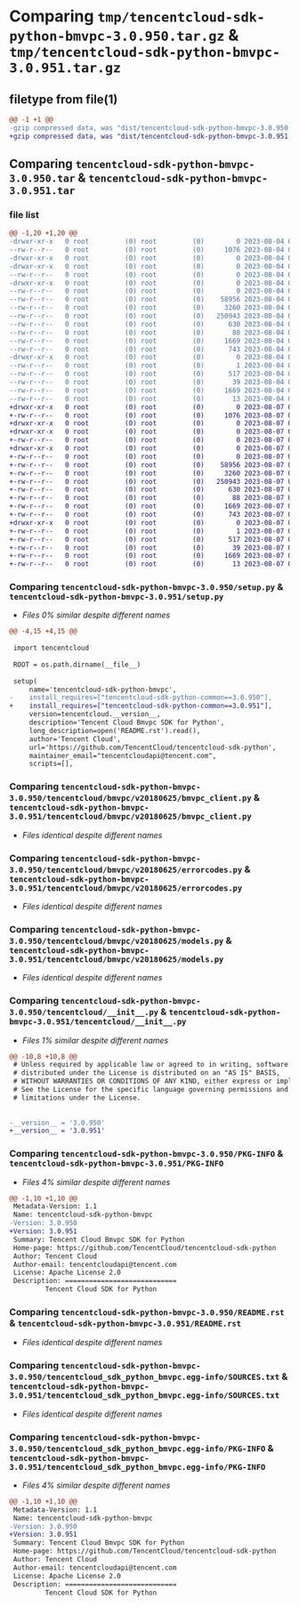 # Comparing `tmp/tencentcloud-sdk-python-bmvpc-3.0.950.tar.gz` & `tmp/tencentcloud-sdk-python-bmvpc-3.0.951.tar.gz`

## filetype from file(1)

```diff
@@ -1 +1 @@
-gzip compressed data, was "dist/tencentcloud-sdk-python-bmvpc-3.0.950.tar", last modified: Fri Aug  4 00:20:34 2023, max compression
+gzip compressed data, was "dist/tencentcloud-sdk-python-bmvpc-3.0.951.tar", last modified: Mon Aug  7 00:20:17 2023, max compression
```

## Comparing `tencentcloud-sdk-python-bmvpc-3.0.950.tar` & `tencentcloud-sdk-python-bmvpc-3.0.951.tar`

### file list

```diff
@@ -1,20 +1,20 @@
-drwxr-xr-x   0 root         (0) root         (0)        0 2023-08-04 00:20:34.000000 tencentcloud-sdk-python-bmvpc-3.0.950/
--rw-r--r--   0 root         (0) root         (0)     1076 2023-08-04 00:20:34.000000 tencentcloud-sdk-python-bmvpc-3.0.950/setup.py
-drwxr-xr-x   0 root         (0) root         (0)        0 2023-08-04 00:20:34.000000 tencentcloud-sdk-python-bmvpc-3.0.950/tencentcloud/
-drwxr-xr-x   0 root         (0) root         (0)        0 2023-08-04 00:20:34.000000 tencentcloud-sdk-python-bmvpc-3.0.950/tencentcloud/bmvpc/
--rw-r--r--   0 root         (0) root         (0)        0 2023-08-04 00:20:34.000000 tencentcloud-sdk-python-bmvpc-3.0.950/tencentcloud/bmvpc/__init__.py
-drwxr-xr-x   0 root         (0) root         (0)        0 2023-08-04 00:20:34.000000 tencentcloud-sdk-python-bmvpc-3.0.950/tencentcloud/bmvpc/v20180625/
--rw-r--r--   0 root         (0) root         (0)        0 2023-08-04 00:20:34.000000 tencentcloud-sdk-python-bmvpc-3.0.950/tencentcloud/bmvpc/v20180625/__init__.py
--rw-r--r--   0 root         (0) root         (0)    58956 2023-08-04 00:20:34.000000 tencentcloud-sdk-python-bmvpc-3.0.950/tencentcloud/bmvpc/v20180625/bmvpc_client.py
--rw-r--r--   0 root         (0) root         (0)     3260 2023-08-04 00:20:34.000000 tencentcloud-sdk-python-bmvpc-3.0.950/tencentcloud/bmvpc/v20180625/errorcodes.py
--rw-r--r--   0 root         (0) root         (0)   250943 2023-08-04 00:20:34.000000 tencentcloud-sdk-python-bmvpc-3.0.950/tencentcloud/bmvpc/v20180625/models.py
--rw-r--r--   0 root         (0) root         (0)      630 2023-08-04 00:20:34.000000 tencentcloud-sdk-python-bmvpc-3.0.950/tencentcloud/__init__.py
--rw-r--r--   0 root         (0) root         (0)       88 2023-08-04 00:20:34.000000 tencentcloud-sdk-python-bmvpc-3.0.950/setup.cfg
--rw-r--r--   0 root         (0) root         (0)     1669 2023-08-04 00:20:34.000000 tencentcloud-sdk-python-bmvpc-3.0.950/PKG-INFO
--rw-r--r--   0 root         (0) root         (0)      743 2023-08-04 00:20:34.000000 tencentcloud-sdk-python-bmvpc-3.0.950/README.rst
-drwxr-xr-x   0 root         (0) root         (0)        0 2023-08-04 00:20:34.000000 tencentcloud-sdk-python-bmvpc-3.0.950/tencentcloud_sdk_python_bmvpc.egg-info/
--rw-r--r--   0 root         (0) root         (0)        1 2023-08-04 00:20:34.000000 tencentcloud-sdk-python-bmvpc-3.0.950/tencentcloud_sdk_python_bmvpc.egg-info/dependency_links.txt
--rw-r--r--   0 root         (0) root         (0)      517 2023-08-04 00:20:34.000000 tencentcloud-sdk-python-bmvpc-3.0.950/tencentcloud_sdk_python_bmvpc.egg-info/SOURCES.txt
--rw-r--r--   0 root         (0) root         (0)       39 2023-08-04 00:20:34.000000 tencentcloud-sdk-python-bmvpc-3.0.950/tencentcloud_sdk_python_bmvpc.egg-info/requires.txt
--rw-r--r--   0 root         (0) root         (0)     1669 2023-08-04 00:20:34.000000 tencentcloud-sdk-python-bmvpc-3.0.950/tencentcloud_sdk_python_bmvpc.egg-info/PKG-INFO
--rw-r--r--   0 root         (0) root         (0)       13 2023-08-04 00:20:34.000000 tencentcloud-sdk-python-bmvpc-3.0.950/tencentcloud_sdk_python_bmvpc.egg-info/top_level.txt
+drwxr-xr-x   0 root         (0) root         (0)        0 2023-08-07 00:20:17.000000 tencentcloud-sdk-python-bmvpc-3.0.951/
+-rw-r--r--   0 root         (0) root         (0)     1076 2023-08-07 00:20:16.000000 tencentcloud-sdk-python-bmvpc-3.0.951/setup.py
+drwxr-xr-x   0 root         (0) root         (0)        0 2023-08-07 00:20:17.000000 tencentcloud-sdk-python-bmvpc-3.0.951/tencentcloud/
+drwxr-xr-x   0 root         (0) root         (0)        0 2023-08-07 00:20:17.000000 tencentcloud-sdk-python-bmvpc-3.0.951/tencentcloud/bmvpc/
+-rw-r--r--   0 root         (0) root         (0)        0 2023-08-07 00:20:16.000000 tencentcloud-sdk-python-bmvpc-3.0.951/tencentcloud/bmvpc/__init__.py
+drwxr-xr-x   0 root         (0) root         (0)        0 2023-08-07 00:20:17.000000 tencentcloud-sdk-python-bmvpc-3.0.951/tencentcloud/bmvpc/v20180625/
+-rw-r--r--   0 root         (0) root         (0)        0 2023-08-07 00:20:16.000000 tencentcloud-sdk-python-bmvpc-3.0.951/tencentcloud/bmvpc/v20180625/__init__.py
+-rw-r--r--   0 root         (0) root         (0)    58956 2023-08-07 00:20:16.000000 tencentcloud-sdk-python-bmvpc-3.0.951/tencentcloud/bmvpc/v20180625/bmvpc_client.py
+-rw-r--r--   0 root         (0) root         (0)     3260 2023-08-07 00:20:16.000000 tencentcloud-sdk-python-bmvpc-3.0.951/tencentcloud/bmvpc/v20180625/errorcodes.py
+-rw-r--r--   0 root         (0) root         (0)   250943 2023-08-07 00:20:16.000000 tencentcloud-sdk-python-bmvpc-3.0.951/tencentcloud/bmvpc/v20180625/models.py
+-rw-r--r--   0 root         (0) root         (0)      630 2023-08-07 00:20:16.000000 tencentcloud-sdk-python-bmvpc-3.0.951/tencentcloud/__init__.py
+-rw-r--r--   0 root         (0) root         (0)       88 2023-08-07 00:20:17.000000 tencentcloud-sdk-python-bmvpc-3.0.951/setup.cfg
+-rw-r--r--   0 root         (0) root         (0)     1669 2023-08-07 00:20:17.000000 tencentcloud-sdk-python-bmvpc-3.0.951/PKG-INFO
+-rw-r--r--   0 root         (0) root         (0)      743 2023-08-07 00:20:16.000000 tencentcloud-sdk-python-bmvpc-3.0.951/README.rst
+drwxr-xr-x   0 root         (0) root         (0)        0 2023-08-07 00:20:17.000000 tencentcloud-sdk-python-bmvpc-3.0.951/tencentcloud_sdk_python_bmvpc.egg-info/
+-rw-r--r--   0 root         (0) root         (0)        1 2023-08-07 00:20:16.000000 tencentcloud-sdk-python-bmvpc-3.0.951/tencentcloud_sdk_python_bmvpc.egg-info/dependency_links.txt
+-rw-r--r--   0 root         (0) root         (0)      517 2023-08-07 00:20:17.000000 tencentcloud-sdk-python-bmvpc-3.0.951/tencentcloud_sdk_python_bmvpc.egg-info/SOURCES.txt
+-rw-r--r--   0 root         (0) root         (0)       39 2023-08-07 00:20:16.000000 tencentcloud-sdk-python-bmvpc-3.0.951/tencentcloud_sdk_python_bmvpc.egg-info/requires.txt
+-rw-r--r--   0 root         (0) root         (0)     1669 2023-08-07 00:20:16.000000 tencentcloud-sdk-python-bmvpc-3.0.951/tencentcloud_sdk_python_bmvpc.egg-info/PKG-INFO
+-rw-r--r--   0 root         (0) root         (0)       13 2023-08-07 00:20:16.000000 tencentcloud-sdk-python-bmvpc-3.0.951/tencentcloud_sdk_python_bmvpc.egg-info/top_level.txt
```

### Comparing `tencentcloud-sdk-python-bmvpc-3.0.950/setup.py` & `tencentcloud-sdk-python-bmvpc-3.0.951/setup.py`

 * *Files 0% similar despite different names*

```diff
@@ -4,15 +4,15 @@
 
 import tencentcloud
 
 ROOT = os.path.dirname(__file__)
 
 setup(
     name='tencentcloud-sdk-python-bmvpc',
-    install_requires=["tencentcloud-sdk-python-common==3.0.950"],
+    install_requires=["tencentcloud-sdk-python-common==3.0.951"],
     version=tencentcloud.__version__,
     description='Tencent Cloud Bmvpc SDK for Python',
     long_description=open('README.rst').read(),
     author='Tencent Cloud',
     url='https://github.com/TencentCloud/tencentcloud-sdk-python',
     maintainer_email="tencentcloudapi@tencent.com",
     scripts=[],
```

### Comparing `tencentcloud-sdk-python-bmvpc-3.0.950/tencentcloud/bmvpc/v20180625/bmvpc_client.py` & `tencentcloud-sdk-python-bmvpc-3.0.951/tencentcloud/bmvpc/v20180625/bmvpc_client.py`

 * *Files identical despite different names*

### Comparing `tencentcloud-sdk-python-bmvpc-3.0.950/tencentcloud/bmvpc/v20180625/errorcodes.py` & `tencentcloud-sdk-python-bmvpc-3.0.951/tencentcloud/bmvpc/v20180625/errorcodes.py`

 * *Files identical despite different names*

### Comparing `tencentcloud-sdk-python-bmvpc-3.0.950/tencentcloud/bmvpc/v20180625/models.py` & `tencentcloud-sdk-python-bmvpc-3.0.951/tencentcloud/bmvpc/v20180625/models.py`

 * *Files identical despite different names*

### Comparing `tencentcloud-sdk-python-bmvpc-3.0.950/tencentcloud/__init__.py` & `tencentcloud-sdk-python-bmvpc-3.0.951/tencentcloud/__init__.py`

 * *Files 1% similar despite different names*

```diff
@@ -10,8 +10,8 @@
 # Unless required by applicable law or agreed to in writing, software
 # distributed under the License is distributed on an "AS IS" BASIS,
 # WITHOUT WARRANTIES OR CONDITIONS OF ANY KIND, either express or implied.
 # See the License for the specific language governing permissions and
 # limitations under the License.
 
 
-__version__ = '3.0.950'
+__version__ = '3.0.951'
```

### Comparing `tencentcloud-sdk-python-bmvpc-3.0.950/PKG-INFO` & `tencentcloud-sdk-python-bmvpc-3.0.951/PKG-INFO`

 * *Files 4% similar despite different names*

```diff
@@ -1,10 +1,10 @@
 Metadata-Version: 1.1
 Name: tencentcloud-sdk-python-bmvpc
-Version: 3.0.950
+Version: 3.0.951
 Summary: Tencent Cloud Bmvpc SDK for Python
 Home-page: https://github.com/TencentCloud/tencentcloud-sdk-python
 Author: Tencent Cloud
 Author-email: tencentcloudapi@tencent.com
 License: Apache License 2.0
 Description: ============================
         Tencent Cloud SDK for Python
```

### Comparing `tencentcloud-sdk-python-bmvpc-3.0.950/README.rst` & `tencentcloud-sdk-python-bmvpc-3.0.951/README.rst`

 * *Files identical despite different names*

### Comparing `tencentcloud-sdk-python-bmvpc-3.0.950/tencentcloud_sdk_python_bmvpc.egg-info/SOURCES.txt` & `tencentcloud-sdk-python-bmvpc-3.0.951/tencentcloud_sdk_python_bmvpc.egg-info/SOURCES.txt`

 * *Files identical despite different names*

### Comparing `tencentcloud-sdk-python-bmvpc-3.0.950/tencentcloud_sdk_python_bmvpc.egg-info/PKG-INFO` & `tencentcloud-sdk-python-bmvpc-3.0.951/tencentcloud_sdk_python_bmvpc.egg-info/PKG-INFO`

 * *Files 4% similar despite different names*

```diff
@@ -1,10 +1,10 @@
 Metadata-Version: 1.1
 Name: tencentcloud-sdk-python-bmvpc
-Version: 3.0.950
+Version: 3.0.951
 Summary: Tencent Cloud Bmvpc SDK for Python
 Home-page: https://github.com/TencentCloud/tencentcloud-sdk-python
 Author: Tencent Cloud
 Author-email: tencentcloudapi@tencent.com
 License: Apache License 2.0
 Description: ============================
         Tencent Cloud SDK for Python
```

